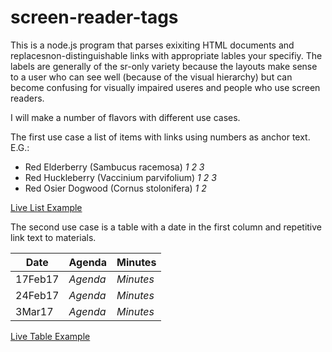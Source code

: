 # screen-reader-tags

This is a node.js program that parses exixiting HTML documents and replacesnon-distinguishable links with appropriate lables your specifiy. The labels are generally of the sr-only variety because the layouts make sense to a user who can see well (because of the visual hierarchy) but can become confusing for visually impaired useres and people who use screen readers.

I will make a number of flavors with different use cases.

The first use case a list of items with links using numbers as anchor text. E.G.:

- Red Elderberry (Sambucus racemosa) _1_ _2_ _3_
- Red Huckleberry (Vaccinium parvifolium) _1_ _2_ _3_
- Red Osier Dogwood (Cornus stolonifera) _1_ _2_

[Live List Example](http://www.pcc.edu/resources/rcesc/habitat/plants.html "Portland Community College Plants")

The second use case is a table with a date in the first column and repetitive link text to materials.

|Date   |Agenda|Minutes|
|-------|------|-------|
|17Feb17|_Agenda_|_Minutes_|
|24Feb17|_Agenda_|_Minutes_|
|3Mar17|_Agenda_|_Minutes_|

[Live Table Example](https://www.pcc.edu/resources/academic/eac/curriculum/curriculum-committee/archive.html "Portland Community College Curriculum Commitee Archive")
